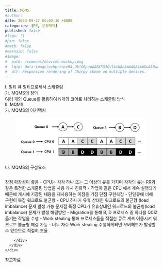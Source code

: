 ```yaml
---
title: MQMS
#author: 
date: 2023-09-27 00:00:10 +0800
categories: [PE, 운영체제]
published: false
#tags: []
#pin: false
#math: false
#mermaid: false
#image:
#  path: /commons/devices-mockup.png
#  lqip: data:image/webp;base64,UklGRpoAAABXRUJQVlA4WAoAAAAQAAAADwAABwAAQUxQSDIAAAARL0AmbZurmr57yyIiqE8oiG0bejIYEQTgqiDA9vqnsUSI6H+oAERp2HZ65qP/VIAWAFZQOCBCAAAA8AEAnQEqEAAIAAVAfCWkAALp8sF8rgRgAP7o9FDvMCkMde9PK7euH5M1m6VWoDXf2FkP3BqV0ZYbO6NA/VFIAAAA
#  alt: Responsive rendering of Chirpy theme on multiple devices.
---
```


<div class="post-wrap">
  <div class="para">
    <div class="para-title">
      I. 멀티 큐 멀티프로세서 스케쥴링
    </div>
    <div class="para-cntnt">
      <div class="para">
        <div class="para-title">
          가. MQMS의 정의
        </div>
        <div class="para-cntnt">
            여러 개의 Queue를 활용하여 N개의 코어로 처리하는 스케줄링 방식
        </div>
      </div>
    </div>
  </div>
  
  <div class="para">
    <div class="para-title">
      II. MQMS
    </div>
    <div class="para-cntnt">
      <div class="para">
        <div class="para-title">
          가. MQMS의 아키텍처
        </div>
        <div class="para-cntnt">
          <figure class="post-figure">
            <img src="/assets/img/posts/MQMS.png" alt="MQMS">
<!--            <figcaption>Source: Unveiling the Metaverse: Exploring Emerging Trends, Multifaceted Perspectives, and Future Challenges</figcaption>-->
          </figure>
        </div>
      </div>
      <div class="para">
        <div class="para-title">
          나. MQMS의 구성요소
        </div>
        <div class="para-cntnt">
          <table class="post-table">
          </table>
          장점
  확장성이 좋음 - CPU는 각각 하나 또는 그 이상의 큐를 가지며 각각의 큐는 RR과 같은 특정한 스케줄링 방법을 사용
  캐시 친화적 - 작업이 같은 CPU 에서 계속 실행되기 때문에 캐시에 저장된 내용을 재사용하는 이점을 가짐
단점 
  구현복잡 - 단일큐에 비해 구현이 복잡
  워크로드 불균형 - CPU 하나가 유휴 상태인 워크로드의 불균형 (load imbalance) 문제 발생 가능
문제점
   특정 CPU가 유휴상태인 워크로드의 불균형(load imbalance) 문제가 발생
해결방안
  - Migration을 통해 B, D 프로세스 중 하나를 Q0로 옮기는 작업을 수행
  - Work stealing 통해 프로세스들을 적절한 큐로 계속 이동시켜 워크로드 불균형 해결 가능
  - 너무 자주 Work stealing 수행하게되면 오버헤드가 발생할 수 있으므로 적절히 조율

        </div>
      </div>
    </div>
  </div>

  <div class="refr-wrap">
    <div class="refr-title">
        참고자료
    </div>
    <ol class="refr-list">
    <!--    <li>(나현식, 최대선) <a target="_blank" href="https://scienceon.kisti.re.kr/commons/util/originalView.do?cn=JAKO202225948430499&oCn=JAKO202225948430499&dbt=JAKO&journal=NJOU00291864">메타버스 보안 위협 요소 및 대응 방안 검토</a></li>-->
    <!--    <li>(M. Uddin, S. Manickam, H. Ullah, M. Obaidat and A. Dandoush) <a target="_blank" href="https://ieeexplore.ieee.org/abstract/document/10138386">Unveiling the Metaverse: Exploring Emerging Trends, Multifaceted Perspectives, and Future Challenges</a></li>-->
    </ol>
  </div>
</div>
